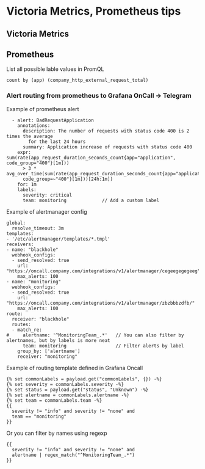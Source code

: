 # Victoria Metrics, Prometheus tips
## Victoria Metrics
## Prometheus
List all possible lable values in PromQL
````
count by (app) (company_http_external_request_total)
````
### Alert routing from prometheus to Grafana OnCall -> Telegram
Example of prometheus alert
```
  - alert: BadRequestApplication
    annotations:
      description: The number of requests with status code 400 is 2 times the average
        for the last 24 hours
      summary: Application increase of requests with status code 400
    expr: sum(rate(app_request_duration_seconds_count{app="application", code_group="400"}[1m]))
      > 3 * avg_over_time(sum(rate(app_request_duration_seconds_count{app="application",
      code_group=~"400"}[1m]))[24h:1m])
    for: 1m
    labels:
      severity: critical
      team: monitoring             // Add a custom label
```
Example of alertmanager config
```
global:
  resolve_timeout: 3m
templates:
- '/etc/alertmanager/templates/*.tmpl'
receivers:
- name: "blackhole"
  webhook_configs:
  - send_resolved: true
    url: "https://oncall.company.com/integrations/v1/alertmanager/cegeegegegeeg"
    max_alerts: 100
- name: "monitoring"
  webhook_configs:
  - send_resolved: true
    url: "https://oncall.company.com/integrations/v1/alertmanager/zbzbbbzdfb/"
    max_alerts: 100
route:
  receiver: "blackhole"
  routes:
  - match_re:
#     alertname: '^MonitoringTeam_.*'   // You can also filter by alertnames, but by labels is more neat
      team: monitoring                  // Filter alerts by label
    group_by: ['alertname']
    receiver: "monitoring"
```
Example of routing template defined in Grafana Oncall
```
{% set commonLabels = payload.get("commonLabels", {}) -%}
{% set severity = commonLabels.severity -%}
{% set status = payload.get("status", "Unknown") -%}
{% set alertname = commonLabels.alertname -%}
{% set team = commonLabels.team -%}
{{ 
  severity != "info" and severity != "none" and 
  team == "monitoring"
}}
```
Or you can filter by names using regexp
```
{{ 
  severity != "info" and severity != "none" and 
  alertname | regex_match("^MonitoringTeam_.*")
}}
```
